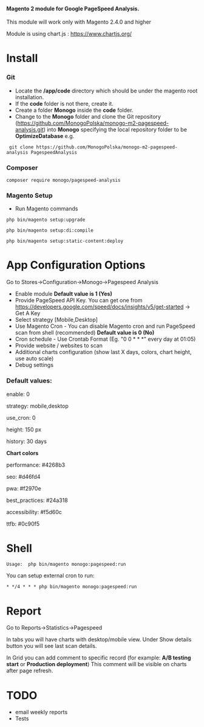 #### Magento 2 module for Google PageSpeed Analysis.

This module will work only with Magento 2.4.0 and higher

Module is using chart.js : https://www.chartjs.org/

# **Install**

### Git
- Locate the **/app/code** directory which should be under the magento root installation.
- If the **code** folder is not there, create it.
- Create a folder **Monogo** inside the **code** folder. 
- Change to the **Monogo** folder and clone the Git repository (https://github.com/MonogoPolska/monogo-m2-pagespeed-analysis.git) into **Monogo** specifying the local repository folder to be **OptimizeDatabase** 
e.g. 

``` git clone https://github.com/MonogoPolska/monogo-m2-pagespeed-analysis PagespeedAnalysis```

### Composer
```composer require monogo/pagespeed-analysis```

### Magento Setup
- Run Magento commands

```php bin/magento setup:upgrade```

```php bin/magento setup:di:compile```

```php bin/magento setup:static-content:deploy```

# **App Configuration Options**

Go to Stores->Configuration->Monogo->Pagespeed Analysis

- Enable module **Default value is 1 (Yes)**
- Provide PageSpeed API Key. You can get one from https://developers.google.com/speed/docs/insights/v5/get-started -> Get A Key 
- Select strategy [Mobile,Desktop] 
- Use Magento Cron - You can disable Magento cron and run PageSpeed scan from shell (recommended) **Default value is 0 (No)**
- Cron schedule - Use Crontab Format (Eg. "0 0 * * *" every day at 01:05)
- Provide website / websites to scan
- Additional charts configuration (show last X days, colors, chart height, use auto scale)
- Debug settings

### Default values:
enable: 0

strategy: mobile,desktop   
            
use_cron: 0

height: 150 px

history: 30 days

**Chart colors**

performance: #4268b3

seo: #d46fd4

pwa: #f2970e

best_practices: #24a318

accessibility: #f5d60c

ttfb: #0c90f5


# **Shell**

```
Usage:  php bin/magento monogo:pagespeed:run
```

You can setup external cron to run:

```* */4 * * * php bin/magento monogo:pagespeed:run```

# **Report**

Go to Reports->Statistics->Pagespeed

In tabs you will have charts with desktop/mobile view. Under Show details button you will see last scan details.

In Grid you can add comment to specific record (for example: **A/B testing start** or **Production deployment**) 
This comment will be visible on charts after page refresh.

# **TODO**
- email weekly reports
- Tests